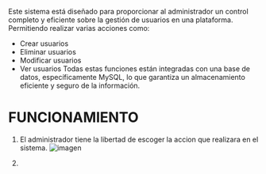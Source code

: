 Este sistema está diseñado para proporcionar al administrador un control completo y eficiente sobre la gestión de usuarios en una plataforma. Permitiendo realizar varias acciones como:
* Crear usuarios
* Eliminar usuarios
* Modificar usuarios
* Ver usuarios
Todas estas funciones están integradas con una base de datos, específicamente MySQL, lo que garantiza un almacenamiento eficiente y seguro de la información.

# FUNCIONAMIENTO

1. El administrador tiene la libertad de escoger la accion que realizara en el sistema.
  ![imagen](https://github.com/user-attachments/assets/4a523211-0393-4504-a7ce-2f0b9b030293)

2. 


